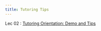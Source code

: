 ```yaml
---
title: Tutoring Tips
---
```


Lec 02
: [Tutoring Orientation: Demo and Tips](https://drive.google.com/file/d/1nIIZ4n4a3kdm9vZN9_jdrDY8ldVb_Wqf/view?usp=sharing)

